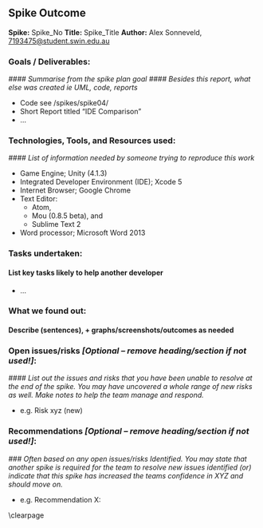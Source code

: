 ## Spike Outcome

**Spike:** Spike_No
**Title:** Spike_Title
**Author:** Alex Sonneveld, 7193475@student.swin.edu.au

### Goals / Deliverables:

_#### Summarise from the spike plan goal_
_#### Besides this report, what else was created ie UML, code, reports_

- Code see /spikes/spike04/
- Short Report titled “IDE Comparison”
- …

### Technologies, Tools, and Resources used:

_#### List of information needed by someone trying to reproduce this work_

- Game Engine; Unity (4.1.3)
- Integrated Developer Environment (IDE); Xcode 5
- Internet Browser; Google Chrome
- Text Editor:
    - Atom,
    - Mou (0.8.5 beta), and
    - Sublime Text 2
- Word processor; Microsoft Word 2013

### Tasks undertaken:

#### List key tasks likely to help another developer
- …

### What we found out:

#### Describe (sentences), + graphs/screenshots/outcomes as needed

### Open issues/risks _[Optional – remove heading/section if not used!]_: ###

_#### List out the issues and risks that you have been unable to resolve at the end of the spike. You may have uncovered a whole range of new risks as well. Make notes to help the team manage and respond._

- e.g. Risk xyz (new)

### Recommendations _[Optional – remove heading/section if not used!]_: ###

_### Often based on any open issues/risks Identified. You may state that another spike is required for the team to resolve new issues identified (or) indicate that this spike has increased the teams confidence in XYZ and should move on._

- e.g. Recommendation X:

\clearpage
